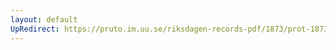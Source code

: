 ```yaml
---
layout: default
UpRedirect: https://pruto.im.uu.se/riksdagen-records-pdf/1873/prot-1873--fk--224/prot-1873--fk--224_001.pdf
---
```

